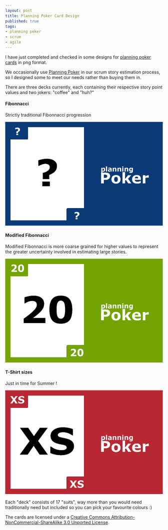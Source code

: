 ```yaml
---
layout: post
title: Planning Poker Card Design
published: true
tags:
- planning poker
- scrum
- agile
---
```

I have just completed and checked in some designs for [planning poker cards](https://github.com/deejaygraham/PlanningPoker/) in png format.

We occasionally use [Planning Poker](https://en.wikipedia.org/wiki/Planning_poker) in our scrum story estimation process, so I designed some to 
meet our needs rather than buying them in.

There are three decks currently, each containing their respective story point values and two jokers: "coffee" and "huh?"

#### Fibonnacci

Strictly traditional Fibonnacci progression

![fibonnacci card](/img/poker-card-fibonnacci-question.png "Fibonnacci")

#### Modified Fibonnacci

Modified Fibonnacci is more coarse grained for higher values to represent the greater uncertainty involved in estimating large stories.

![modified fibonnacci](/img/poker-card-modified-fibonnacci-20.png "Modified Fibonnacci")

#### T-Shirt sizes

Just in time for Summer !

![t-shirt sizes](/img/poker-card-tshirt-xs.png "T-Shirts")

Each "deck" consists of 17 "suits", way more than you would need traditionally need but included so you can pick your favourite colours :) 

The cards are licensed under a [Creative Commons Attribution-NonCommercial-ShareAlike 3.0 Unported License](http://creativecommons.org/licenses/by-nc-sa/3.0/).
